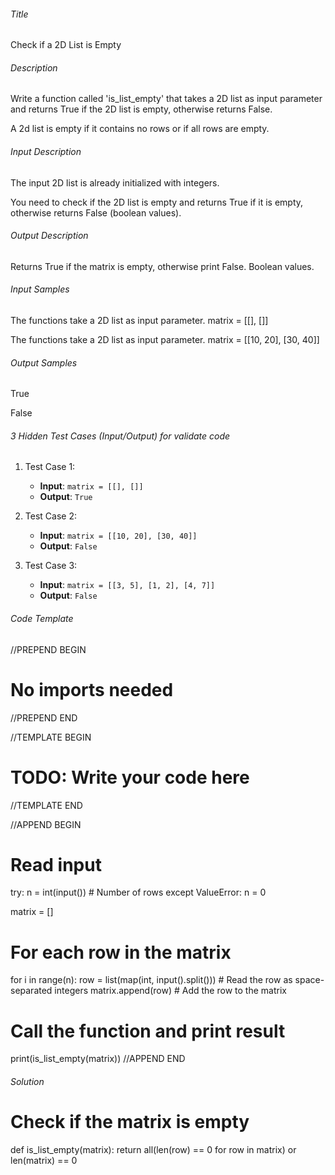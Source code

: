 ###### Title
Check if a 2D List is Empty

###### Description
Write a function called 'is_list_empty' that takes a 2D list as input parameter and
returns True if the 2D list is empty, otherwise returns False.

A 2d list is empty if it contains no rows or if all rows are empty.

###### Input Description
The input 2D list is already initialized with integers.

You need to check if the 2D list is empty and returns True if it is empty, 
otherwise returns False (boolean values).

###### Output Description
Returns True if the matrix is empty, otherwise print False. Boolean values.

###### Input Samples
The functions take a 2D list as input parameter.
matrix = [[], []]

The functions take a 2D list as input parameter.
matrix = [[10, 20], [30, 40]]

###### Output Samples
True

False

###### 3 Hidden Test Cases (Input/Output) for validate code

1. Test Case 1:
   - **Input**: `matrix = [[], []]`
   - **Output**: `True`

2. Test Case 2:
   - **Input**: `matrix = [[10, 20], [30, 40]]`
   - **Output**: `False`

3. Test Case 3:
   - **Input**: `matrix = [[3, 5], [1, 2], [4, 7]]`
   - **Output**: `False`

###### Code Template

//PREPEND BEGIN
# No imports needed
//PREPEND END

//TEMPLATE BEGIN

# TODO: Write your code here

//TEMPLATE END

//APPEND BEGIN
# Read input
try:
    n = int(input())  # Number of rows
except ValueError:
    n = 0

matrix = []

# For each row in the matrix
for i in range(n):
    row = list(map(int, input().split()))  # Read the row as space-separated integers
    matrix.append(row)  # Add the row to the matrix

# Call the function and print result
print(is_list_empty(matrix))
//APPEND END

###### Solution

# Check if the matrix is empty
def is_list_empty(matrix):
    return all(len(row) == 0 for row in matrix) or len(matrix) == 0